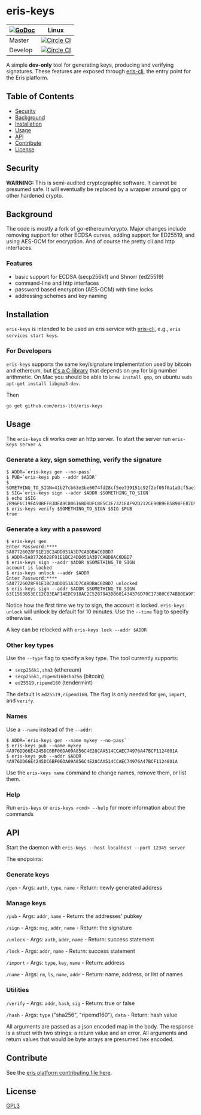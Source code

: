 # eris-keys

|[![GoDoc](https://godoc.org/github.com/eris-keys?status.png)](https://godoc.org/github.com/eris-ltd/eris-keys) | Linux |
|---|-------|
| Master | [![Circle CI](https://circleci.com/gh/eris-ltd/eris-keys/tree/master.svg?style=svg)](https://circleci.com/gh/eris-ltd/eris-keys/tree/master) |
| Develop | [![Circle CI](https://circleci.com/gh/eris-ltd/eris-keys/tree/develop.svg?style=svg)](https://circleci.com/gh/eris-ltd/eris-keys/tree/develop) | 

A simple **dev-only** tool for generating keys, producing and verifying signatures. These features are exposed through [eris-cli](https://github.com/eris-ltd/eris-cli), the entry point for the Eris platform.

## Table of Contents

- [Security](#security)
- [Background](#background)
- [Installation](#installation)
- [Usage](#usage)
- [API](#api)
- [Contribute](#contribute)
- [License](#license)

## Security

**WARNING:** This is semi-audited cryptographic software. It cannot be presumed safe. It will eventually be replaced by a wrapper around gpg or other hardened crypto.

## Background

The code is mostly a fork of go-ethereum/crypto. Major changes include removing support for other ECDSA curves,
adding support for ED25519, and using AES-GCM for encryption. And of course the pretty cli and http interfaces.

### Features
- basic support for ECDSA (secp256k1) and Shnorr (ed25519)
- command-line and http interfaces
- password based encryption (AES-GCM) with time locks
- addressing schemes and key naming

## Installation

`eris-keys` is intended to be used an eris service with [eris-cli](https://github.com/eris-ltd/eris-cli), e.g., `eris services start keys`.

### For Developers

`eris-keys` supports the same key/signature implementation used by bitcoin and ethereum, but [it's a C-library](https://github.com/bitcoin/secp256k1) that depends on `gmp` for big number arithmetic.
On Mac you should be able to `brew install gmp`, on ubuntu `sudo apt-get install libgmp3-dev`.

Then

```
go get github.com/eris-ltd/eris-keys
```

## Usage

The `eris-keys` cli works over an http server. To start the server run `eris-keys server &`

### Generate a key, sign something, verify the signature

```
$ ADDR=`eris-keys gen --no-pass`
$ PUB=`eris-keys pub --addr $ADDR`
$ SOMETHING_TO_SIGN=41b27cb63e3be6074fd28cf5ee739151c92f2ef05f0a1a3cf5ae13de3007fc8e
$ SIG=`eris-keys sign --addr $ADDR $SOMETHING_TO_SIGN`
$ echo $SIG
7B96F6C19EA50BFF83DEA9C80616BDBDFC885C3E7321EAF92D212CE90B9EB5898FE87D95B0A8286E4A49D0F497223C2DAFD38D50E4F6F3A39F7F7B240FDCEC03
$ eris-keys verify $SOMETHING_TO_SIGN $SIG $PUB
true
```

### Generate a key with a password

```
$ eris-keys gen
Enter Password:****
5A87726028F91E1BC24DD051A3D7CABDBAC6DBD7
$ ADDR=5A87726028F91E1BC24DD051A3D7CABDBAC6DBD7
$ eris-keys sign --addr $ADDR $SOMETHING_TO_SIGN
account is locked
$ eris-keys unlock --addr $ADDR
Enter Password:****
5A87726028F91E1BC24DD051A3D7CABDBAC6DBD7 unlocked
$ eris-keys sign --addr $ADDR $SOMETHING_TO_SIGN
63C1563853EC12CB3EAF14EDC918AC2C5287943D0601434376D70C17380C674BB0EA9F1AC24EF3276D89AAED56E353F4AAD5B276BC3B0BB96EA0EB50EA95BA0F
```

Notice how the first time we try to sign, the account is locked. `eris-keys unlock` will unlock by default for 10 minutes. Use the `--time` flag to specify otherwise.

A key can be relocked with `eris-keys lock --addr $ADDR`

### Other key types

Use the `--type` flag to specify a key type. The tool currently supports:

- `secp256k1,sha3` (ethereum)
- `secp256k1,ripemd160sha256` (bitcoin)
- `ed25519,ripemd160` (tendermint)

The default is `ed25519,ripemd160`. The flag is only needed for `gen`, `import`, and `verify`.

### Names

Use a `--name` instead of the `--addr`:

```
$ ADDR=`eris-keys gen --name mykey --no-pass`
$ eris-keys pub --name mykey
4A976DD66E4245DC6BF06DA09A856C4E28CAA514CCAEC74976A47BCF1124801A
$ eris-keys pub --addr $ADDR
4A976DD66E4245DC6BF06DA09A856C4E28CAA514CCAEC74976A47BCF1124801A
```

Use the `eris-keys name` command to change names, remove them, or list them.

### Help

Run `eris-keys` or `eris-keys <cmd> --help` for more information about the commands

## API

Start the daemon with `eris-keys --host localhost --port 12345 server`

The endpoints:

### Generate keys
`/gen`
	- Args: `auth`, `type`, `name`
	- Return:  newly generated address

### Manage keys
`/pub`
	- Args: `addr`, `name`
	- Return: the addresses' pubkey

`/sign`
	- Args: `msg`, `addr`, `name`
	- Return: the signature

`/unlock`
	- Args: `auth`, `addr`, `name`
	- Return: success statement

`/lock`
	- Args: `addr`, `name`
	- Return: success statement

`/import`
	- Args: `type`, `key`, `name`
	- Return: address

`/name`
	- Args: `rm`, `ls`, `name`, `addr`
	- Return: name, address, or list of names

### Utilities
`/verify`
	- Args: `addr`, `hash`, `sig`
	- Return: true or false

`/hash`
	- Args: `type` ("sha256", "ripemd160"), `data`
	- Return: hash value


All arguments are passed as a json encoded map in the body. The response is a struct with two strings: a return value and an error. All arguments and return values that would be byte arrays are presumed hex encoded.

## Contribute
See the [eris platform contributing file here](https://github.com/eris-ltd/coding/blob/master/github/CONTRIBUTING.md).

## License

[GPL3](LICENSE)
